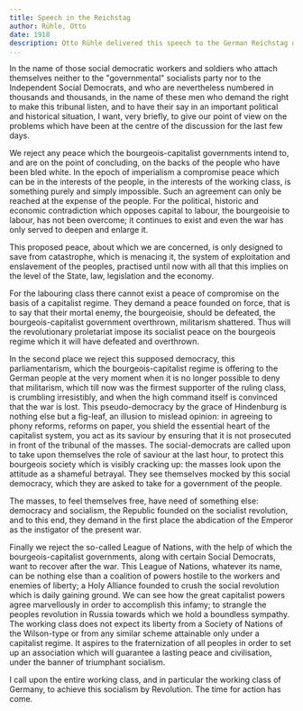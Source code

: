 ```yaml
---
title: Speech in the Reichstag
author: Rühle, Otto
date: 1918
description: Otto Rühle delivered this speech to the German Reichstag on 25 October 1918. In it, he denounced the Kaiser, the German military, parliament, and -- prophetically -- the Social Democrats. Taken from <https://www.marxists.org/archive/ruhle/1918/ruhle01.htm>.
...
```


In the name of those social democratic workers and soldiers who attach
themselves neither to the "governmental" socialists party nor to the
Independent Social Democrats, and who are nevertheless numbered in
thousands and thousands, in the name of these men who demand the right
to make this tribunal listen, and to have their say in an important
political and historical situation, I want, very briefly, to give our
point of view on the problems which have been at the centre of the
discussion for the last few days.

We reject any peace which the bourgeois-capitalist governments intend
to, and are on the point of concluding, on the backs of the people who
have been bled white. In the epoch of imperialism a compromise peace
which can be in the interests of the people, in the interests of the
working class, is something purely and simply impossible. Such an
agreement can only be reached at the expense of the people. For the
political, historic and economic contradiction which opposes capital to
labour, the bourgeoisie to labour, has not been overcome; it continues
to exist and even the war has only served to deepen and enlarge it.

This proposed peace, about which we are concerned, is only designed to
save from catastrophe, which is menacing it, the system of exploitation
and enslavement of the peoples, practised until now with all that this
implies on the level of the State, law, legislation and the economy.

For the labouring class there cannot exist a peace of compromise on the
basis of a capitalist regime. They demand a peace founded on force, that
is to say that their mortal enemy, the bourgeoisie, should be defeated,
the bourgeois-capitalist government overthrown, militarism shattered.
Thus will the revolutionary proletariat impose its socialist peace on
the bourgeois regime which it will have defeated and overthrown.

In the second place we reject this supposed democracy, this
parliamentarism, which the bourgeois-capitalist regime is offering to
the German people at the very moment when it is no longer possible to
deny that militarism, which till now was the firmest supporter of the
ruling class, is crumbling irresistibly, and when the high command
itself is convinced that the war is lost. This pseudo-democracy by the
grace of Hindenburg is nothing else but a fig-leaf, an illusion to
mislead opinion: in agreeing to phony reforms, reforms on paper, you
shield the essential heart of the capitalist system, you act as its
saviour by ensuring that it is not prosecuted in front of the tribunal
of the masses. The social-democrats are called upon to take upon
themselves the role of saviour at the last hour, to protect this
bourgeois society which is visibly cracking up: the masses look upon the
attitude as a shameful betrayal. They see themselves mocked by this
social democracy, which they are asked to take for a government of the
people.

The masses, to feel themselves free, have need of something else:
democracy and socialism, the Republic founded on the socialist
revolution, and to this end, they demand in the first place the
abdication of the Emperor as the instigator of the present war.

Finally we reject the so-called League of Nations, with the help of
which the bourgeois-capitalist governments, along with certain Social
Democrats, want to recover after the war. This League of Nations,
whatever its name, can be nothing else than a coalition of powers
hostile to the workers and enemies of liberty; a Holy Alliance founded
to crush the social revolution which is daily gaining ground. We can see
how the great capitalist powers agree marvellously in order to
accomplish this infamy; to strangle the peoples revolution in Russia
towards which we hold a boundless sympathy. The working class does not
expect its liberty from a Society of Nations of the Wilson-type or from
any similar scheme attainable only under a capitalist regime. It aspires
to the fraternization of all peoples in order to set up an association
which will guarantee a lasting peace and civilisation, under the banner
of triumphant socialism.

I call upon the entire working class, and in particular the working
class of Germany, to achieve this socialism by Revolution. The time for
action has come.

